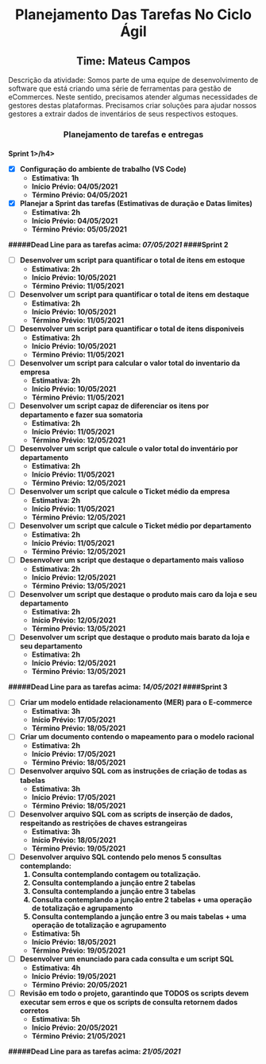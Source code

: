 <h1 align="center">Planejamento Das Tarefas No Ciclo Ágil</h1>

<h2 align="center">Time: Mateus Campos</h2>

Descrição da atividade: Somos parte de uma equipe de desenvolvimento de software que está criando uma série de ferramentas para gestão de eCommerces. Neste sentido, precisamos atender algumas necessidades de gestores destas plataformas. Precisamos criar soluções para ajudar nossos gestores a extrair dados de inventários de seus respectivos estoques.

<h3 align="center">Planejamento de tarefas e entregas</h3>
<h4> Sprint 1>/h4>

- [x] Configuração do ambiente de trabalho (VS Code)
    * Estimativa: 1h
    * Início Prévio: 04/05/2021
    * Término Prévio: 04/05/2021
- [x] Planejar a Sprint das tarefas (Estimativas de duração e Datas limites)
    * Estimativa: 2h
    * Início Prévio: 04/05/2021
    * Término Prévio: 05/05/2021

#####Dead Line para as tarefas acima: *07/05/2021*
####Sprint 2
- [ ] Desenvolver um script para quantificar o total de itens em estoque
    * Estimativa: 2h
    * Início Prévio: 10/05/2021
    * Término Prévio: 11/05/2021
- [ ] Desenvolver um script para quantificar o total de itens em destaque
    * Estimativa: 2h
    * Início Prévio: 10/05/2021
    * Término Prévio: 11/05/2021
- [ ] Desenvolver um script para quantificar o total de itens disponiveis
    * Estimativa: 2h
    * Início Prévio: 10/05/2021
    * Término Prévio: 11/05/2021
- [ ] Desenvolver um script para calcular o valor total do inventario da empresa
    * Estimativa: 2h
    * Início Prévio: 10/05/2021
    * Término Prévio: 11/05/2021
- [ ] Desenvolver um script capaz de diferenciar os itens por departamento e fazer sua somatoria
    * Estimativa: 2h
    * Início Prévio: 11/05/2021
    * Término Prévio: 12/05/2021
- [ ] Desenvolver um script que calcule o valor total do inventário por departamento
    * Estimativa: 2h
    * Início Prévio: 11/05/2021
    * Término Prévio: 12/05/2021
- [ ] Desenvolver um script que calcule o Ticket médio da empresa
    * Estimativa: 2h
    * Início Prévio: 11/05/2021
    * Término Prévio: 12/05/2021
- [ ] Desenvolver um script que calcule o Ticket médio por departamento
    * Estimativa: 2h
    * Início Prévio: 11/05/2021
    * Término Prévio: 12/05/2021
- [ ] Desenvolver um script que destaque o departamento mais valioso
    * Estimativa: 2h
    * Início Prévio: 12/05/2021
    * Término Prévio: 13/05/2021
- [ ] Desenvolver um script que destaque o produto mais caro da loja e seu departamento
    * Estimativa: 2h
    * Início Prévio: 12/05/2021
    * Término Prévio: 13/05/2021
- [ ] Desenvolver um script que destaque o produto mais barato da loja e seu departamento
    * Estimativa: 2h
    * Início Prévio: 12/05/2021
    * Término Prévio: 13/05/2021

#####Dead Line para as tarefas acima: *14/05/2021*
####Sprint 3
- [ ] Criar um modelo entidade relacionamento (MER) para o E-commerce
    * Estimativa: 3h
    * Início Prévio: 17/05/2021
    * Término Prévio: 18/05/2021
- [ ] Criar um documento contendo o mapeamento para o modelo racional
    * Estimativa: 2h
    * Início Prévio: 17/05/2021
    * Término Prévio: 18/05/2021
- [ ] Desenvolver arquivo SQL com as instruções de criação de todas as tabelas
    * Estimativa: 3h
    * Início Prévio: 17/05/2021
    * Término Prévio: 18/05/2021
- [ ] Desenvolver arquivo SQL com as scripts de inserção de dados, respeitando as restrições de chaves estrangeiras
    * Estimativa: 3h
    * Início Prévio: 18/05/2021
    * Término Prévio: 19/05/2021
- [ ] Desenvolver arquivo SQL contendo pelo menos 5 consultas contemplando:
    1. Consulta contemplando contagem ou totalização.
    1. Consulta contemplando a junção entre 2 tabelas
    1. Consulta contemplando a junção entre 3 tabelas
    1. Consulta contemplando a junção entre 2 tabelas + uma operação de totalização e agrupamento
    1. Consulta contemplando a junção entre 3 ou mais tabelas + uma operação de totalização e agrupamento
    * Estimativa: 5h
    * Início Prévio: 18/05/2021
    * Término Prévio: 19/05/2021
- [ ] Desenvolver um enunciado para cada consulta e um script SQL
    * Estimativa: 4h
    * Início Prévio: 19/05/2021
    * Término Prévio: 20/05/2021
- [ ] Revisão em todo o projeto, garantindo que **TODOS** os scripts devem executar sem erros e que os scripts de consulta retornem dados corretos
    * Estimativa: 5h
    * Início Prévio: 20/05/2021
    * Término Prévio: 21/05/2021

#####Dead Line para as tarefas acima: *21/05/2021*
